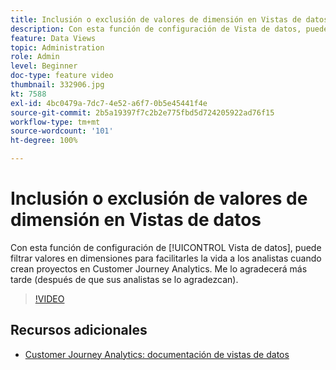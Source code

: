 ```yaml
---
title: Inclusión o exclusión de valores de dimensión en Vistas de datos
description: Con esta función de configuración de Vista de datos, puede filtrar valores en dimensiones para facilitarles la vida a los analistas cuando crean proyectos en Customer Journey Analytics. Me lo agradecerá más tarde (después de que sus analistas se lo agradezcan).
feature: Data Views
topic: Administration
role: Admin
level: Beginner
doc-type: feature video
thumbnail: 332906.jpg
kt: 7588
exl-id: 4bc0479a-7dc7-4e52-a6f7-0b5e45441f4e
source-git-commit: 2b5a19397f7c2b2e775fbd5d724205922ad76f15
workflow-type: tm+mt
source-wordcount: '101'
ht-degree: 100%

---
```


# Inclusión o exclusión de valores de dimensión en Vistas de datos

Con esta función de configuración de [!UICONTROL Vista de datos], puede filtrar valores en dimensiones para facilitarles la vida a los analistas cuando crean proyectos en Customer Journey Analytics. Me lo agradecerá más tarde (después de que sus analistas se lo agradezcan).

>[!VIDEO](https://video.tv.adobe.com/v/3412351/?quality=12&learn=on&captions=spa)

## Recursos adicionales

* [Customer Journey Analytics: documentación de vistas de datos](https://experienceleague.adobe.com/docs/analytics-platform/using/cja-dataviews/create-dataview.html?lang=es)
